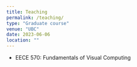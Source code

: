 ```yaml
---
title: Teaching
permalink: /teaching/
type: "Graduate course"
venue: "UBC"
date: 2023-06-06
location: ""
---
```

- EECE 570: Fundamentals of Visual Computing